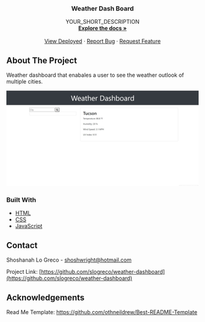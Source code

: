 

  <h3 align="center">Weather Dash Board</h3>

  <p align="center">
    YOUR_SHORT_DESCRIPTION
    <br />
    <a href="https://github.com/slogreco/weather-dashboard"><strong>Explore the docs »</strong></a>
    <br />
    <br />
    <a href="https://slogreco.github.io/weather-dashboard/">View Deployed</a>
    ·
    <a href="https://github.com/slogreco/weather-dashboard/issues">Report Bug</a>
    ·
    <a href="https://github.com/slogreco/weather-dashboard/issues">Request Feature</a>
  </p>
</p>



<!-- ABOUT THE PROJECT -->
## About The Project

Weather dashboard that enabales a user to see the weather outlook of multiple cities.



![product-screenshot](assets\deployed-version.jpg)




### Built With

* [HTML]()
* [CSS]()
* [JavaScript]()


<!-- CONTACT -->
## Contact

Shoshanah Lo Greco - shoshwright@hotmail.com

Project Link: [https://github.com/slogreco/weather-dashboard](https://github.com/slogreco/weather-dashboard)



<!-- ACKNOWLEDGEMENTS -->
## Acknowledgements

Read Me Template: https://github.com/othneildrew/Best-README-Template